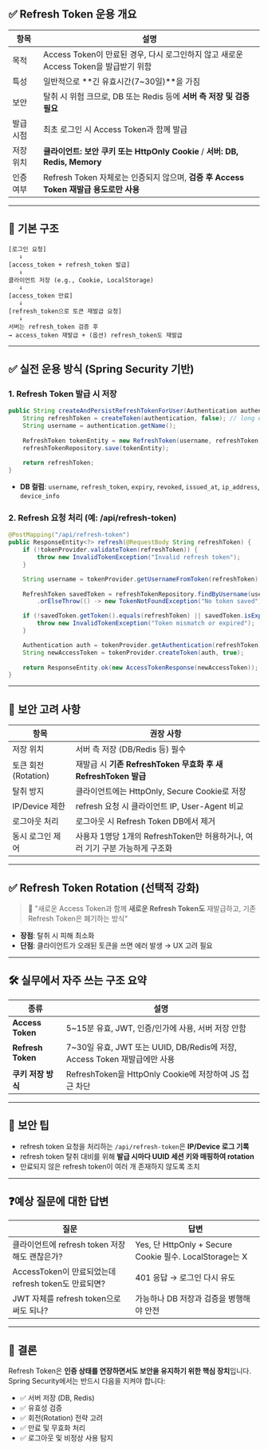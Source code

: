 ## ✅ Refresh Token 운용 개요

| 항목    | 설명                                                              |
| ----- | --------------------------------------------------------------- |
| 목적    | Access Token이 만료된 경우, 다시 로그인하지 않고 새로운 Access Token을 발급받기 위함     |
| 특성    | 일반적으로 \*\*긴 유효시간(7\~30일)\*\*을 가짐                                |
| 보안    | 탈취 시 위험 크므로, DB 또는 Redis 등에 **서버 측 저장 및 검증 필요**                 |
| 발급 시점 | 최초 로그인 시 Access Token과 함께 발급                                    |
| 저장 위치 | **클라이언트: 보안 쿠키 또는 HttpOnly Cookie** / **서버: DB, Redis, Memory** |
| 인증 여부 | Refresh Token 자체로는 인증되지 않으며, **검증 후 Access Token 재발급 용도로만 사용**  |

---

## 🧩 기본 구조

```text
[로그인 요청]
   ↓
[access_token + refresh_token 발급]
   ↓
클라이언트 저장 (e.g., Cookie, LocalStorage)
   ↓
[access_token 만료]
   ↓
[refresh_token으로 토큰 재발급 요청]
   ↓
서버는 refresh_token 검증 후
→ access_token 재발급 + (옵션) refresh_token도 재발급
```

---

## ✅ 실전 운용 방식 (Spring Security 기반)

### 1. **Refresh Token 발급 시 저장**

```java
public String createAndPersistRefreshTokenForUser(Authentication authentication) {
    String refreshToken = createToken(authentication, false); // long expiry
    String username = authentication.getName();
    
    RefreshToken tokenEntity = new RefreshToken(username, refreshToken, expirationTime);
    refreshTokenRepository.save(tokenEntity);
    
    return refreshToken;
}
```

* **DB 컬럼**: `username`, `refresh_token`, `expiry`, `revoked`, `issued_at`, `ip_address`, `device_info`

### 2. **Refresh 요청 처리 (예: /api/refresh-token)**

```java
@PostMapping("/api/refresh-token")
public ResponseEntity<?> refresh(@RequestBody String refreshToken) {
    if (!tokenProvider.validateToken(refreshToken)) {
        throw new InvalidTokenException("Invalid refresh token");
    }

    String username = tokenProvider.getUsernameFromToken(refreshToken);
    
    RefreshToken savedToken = refreshTokenRepository.findByUsername(username)
        .orElseThrow(() -> new TokenNotFoundException("No token saved"));

    if (!savedToken.getToken().equals(refreshToken) || savedToken.isExpired()) {
        throw new InvalidTokenException("Token mismatch or expired");
    }

    Authentication auth = tokenProvider.getAuthentication(refreshToken);
    String newAccessToken = tokenProvider.createToken(auth, true);
    
    return ResponseEntity.ok(new AccessTokenResponse(newAccessToken));
}
```

---

## 🚨 보안 고려 사항

| 항목              | 권장 사항                                              |
| --------------- | -------------------------------------------------- |
| 저장 위치           | 서버 측 저장 (DB/Redis 등) 필수                            |
| 토큰 회전(Rotation) | 재발급 시 **기존 RefreshToken 무효화 후 새 RefreshToken 발급**  |
| 탈취 방지           | 클라이언트에는 HttpOnly, Secure Cookie로 저장                |
| IP/Device 제한    | refresh 요청 시 클라이언트 IP, User-Agent 비교               |
| 로그아웃 처리         | 로그아웃 시 Refresh Token DB에서 제거                       |
| 동시 로그인 제어       | 사용자 1명당 1개의 RefreshToken만 허용하거나, 여러 기기 구분 가능하게 구조화 |

---

## ✅ Refresh Token Rotation (선택적 강화)

> 🔁 "새로운 Access Token과 함께 **새로운 Refresh Token도** 재발급하고, 기존 Refresh Token은 폐기하는 방식"

* **장점**: 탈취 시 피해 최소화
* **단점**: 클라이언트가 오래된 토큰을 쓰면 에러 발생 → UX 고려 필요

---

## 🛠️ 실무에서 자주 쓰는 구조 요약

| 종류                | 설명                                                          |
| ----------------- | ----------------------------------------------------------- |
| **Access Token**  | 5\~15분 유효, JWT, 인증/인가에 사용, 서버 저장 안함                         |
| **Refresh Token** | 7\~30일 유효, JWT 또는 UUID, DB/Redis에 저장, Access Token 재발급에만 사용 |
| **쿠키 저장 방식**      | RefreshToken을 HttpOnly Cookie에 저장하여 JS 접근 차단                |

---

## 🔐 보안 팁

* refresh token 요청을 처리하는 `/api/refresh-token`은 **IP/Device 로그 기록**
* refresh token 탈취 대비를 위해 **발급 시마다 UUID 세션 키와 매핑하여 rotation**
* 만료되지 않은 refresh token이 여러 개 존재하지 않도록 조치

---

## ❓예상 질문에 대한 답변

| 질문                                       | 답변                                                  |
| ---------------------------------------- | --------------------------------------------------- |
| 클라이언트에 refresh token 저장해도 괜찮은가?          | Yes, 단 HttpOnly + Secure Cookie 필수. LocalStorage는 X |
| AccessToken이 만료되었는데 refresh token도 만료되면? | 401 응답 → 로그인 다시 유도                                  |
| JWT 자체를 refresh token으로 써도 되나?           | 가능하나 DB 저장과 검증을 병행해야 안전                             |

---

## 📌 결론

Refresh Token은 **인증 상태를 연장하면서도 보안을 유지하기 위한 핵심 장치**입니다.
Spring Security에서는 반드시 다음을 지켜야 합니다:

* ✅ 서버 저장 (DB, Redis)
* ✅ 유효성 검증
* ✅ 회전(Rotation) 전략 고려
* ✅ 만료 및 무효화 처리
* ✅ 로그아웃 및 비정상 사용 탐지


